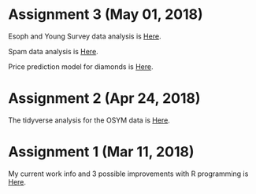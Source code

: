 # Assignment 3 (May 01, 2018)

Esoph and Young Survey data analysis is [Here](Esoph_Young.html).

Spam data analysis is [Here](Spam.html). 

Price prediction model for diamonds is [Here](diamonds.html). 

# Assignment 2 (Apr 24, 2018) 

The tidyverse analysis for the OSYM data is [Here](Assignment_23.html).

# Assignment 1 (Mar 11, 2018) 

My current work info and 3 possible improvements with R programming is [Here](Assignment_1.html).
